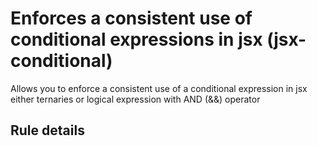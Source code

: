 # Enforces a consistent use of conditional expressions in jsx (jsx-conditional)

Allows you to enforce a consistent use of a conditional expression in jsx either ternaries or logical expression with AND (&&) operator

## Rule details
